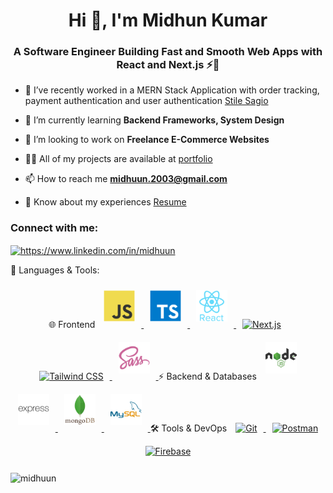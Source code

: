 <h1 align="center">Hi 👋, I'm Midhun Kumar</h1>
<h3 align="center">A Software Engineer Building Fast and Smooth Web Apps with React and Next.js ⚡🚀</h3>

- 🔭 I’ve recently worked in a MERN Stack Application with order tracking, payment authentication and user authentication [Stile Sagio](https://www.stilesagio.com)

- 🌱 I’m currently learning **Backend Frameworks, System Design**

- 🏢 I’m looking to work on **Freelance E-Commerce Websites**

- 👨‍💻 All of my projects are available at [portfolio](https://www.midhuun.in)

- 📫 How to reach me **midhuun.2003@gmail.com**

- 📄 Know about my experiences [Resume](https://drive.google.com/file/d/1JDOE2lZgbmp-NjPYTISPyOnT9khQJYwR/view?usp=sharing)

<h3 align="left">Connect with me:</h3>
<p align="left">
<a href="https://linkedin.com/in/https://www.linkedin.com/in/midhuun" target="blank"><img align="center" src="https://raw.githubusercontent.com/rahuldkjain/github-profile-readme-generator/master/src/images/icons/Social/linked-in-alt.svg" alt="https://www.linkedin.com/in/midhuun" height="30" width="40" /></a>
</p>

🚀 Languages & Tools:
<div align="center">
🌐 Frontend
<a href="https://developer.mozilla.org/en-US/docs/Web/JavaScript" target="_blank"> <img src="https://raw.githubusercontent.com/devicons/devicon/master/icons/javascript/javascript-original.svg" alt="JavaScript" width="50" height="50" style="margin: 10px;"/> </a> <a href="https://www.typescriptlang.org/" target="_blank"> <img src="https://raw.githubusercontent.com/devicons/devicon/master/icons/typescript/typescript-original.svg" alt="TypeScript" width="50" height="50" style="margin: 10px;"/> </a> <a href="https://reactjs.org/" target="_blank"> <img src="https://raw.githubusercontent.com/devicons/devicon/master/icons/react/react-original-wordmark.svg" alt="React" width="50" height="50" style="margin: 10px;"/> </a> <a href="https://nextjs.org/" target="_blank"> <img src="https://cdn.worldvectorlogo.com/logos/nextjs-2.svg" alt="Next.js" width="50" height="50" style="margin: 10px;"/> </a> <a href="https://tailwindcss.com/" target="_blank"> <img src="https://www.vectorlogo.zone/logos/tailwindcss/tailwindcss-icon.svg" alt="Tailwind CSS" width="50" height="50" style="margin: 10px;"/> </a> <a href="https://sass-lang.com" target="_blank"> <img src="https://raw.githubusercontent.com/devicons/devicon/master/icons/sass/sass-original.svg" alt="SASS" width="50" height="50" style="margin: 10px;"/> </a>
⚡ Backend & Databases
<a href="https://nodejs.org" target="_blank"> <img src="https://raw.githubusercontent.com/devicons/devicon/master/icons/nodejs/nodejs-original-wordmark.svg" alt="Node.js" width="50" height="50" style="margin: 10px;"/> </a> <a href="https://expressjs.com" target="_blank"> <img src="https://raw.githubusercontent.com/devicons/devicon/master/icons/express/express-original-wordmark.svg" alt="Express.js" width="50" height="50" style="margin: 10px;"/> </a> <a href="https://www.mongodb.com/" target="_blank"> <img src="https://raw.githubusercontent.com/devicons/devicon/master/icons/mongodb/mongodb-original-wordmark.svg" alt="MongoDB" width="50" height="50" style="margin: 10px;"/> </a> <a href="https://www.mysql.com/" target="_blank"> <img src="https://raw.githubusercontent.com/devicons/devicon/master/icons/mysql/mysql-original-wordmark.svg" alt="MySQL" width="50" height="50" style="margin: 10px;"/> </a>
🛠️ Tools & DevOps
<a href="https://git-scm.com/" target="_blank"> <img src="https://www.vectorlogo.zone/logos/git-scm/git-scm-icon.svg" alt="Git" width="50" height="50" style="margin: 10px;"/> </a> <a href="https://postman.com" target="_blank"> <img src="https://www.vectorlogo.zone/logos/getpostman/getpostman-icon.svg" alt="Postman" width="50" height="50" style="margin: 10px;"/> </a> <a href="https://firebase.google.com/" target="_blank"> <img src="https://www.vectorlogo.zone/logos/firebase/firebase-icon.svg" alt="Firebase" width="50" height="50" style="margin: 10px;"/> </a> </div>

<p><img align="center" src="https://github-readme-stats.vercel.app/api/top-langs?username=midhuun&show_icons=true&locale=en&layout=compact" alt="midhuun" /></p>

